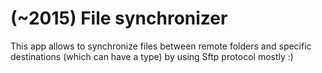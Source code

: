 # (~2015) File synchronizer

This app allows to synchronize files between remote folders and specific destinations (which can have a type) by using Sftp protocol mostly :)